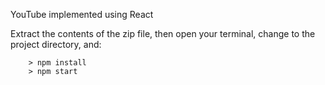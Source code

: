YouTube implemented using React


Extract the contents of the zip file, then open your terminal, change to the project directory, and:

```
	> npm install
	> npm start
```
